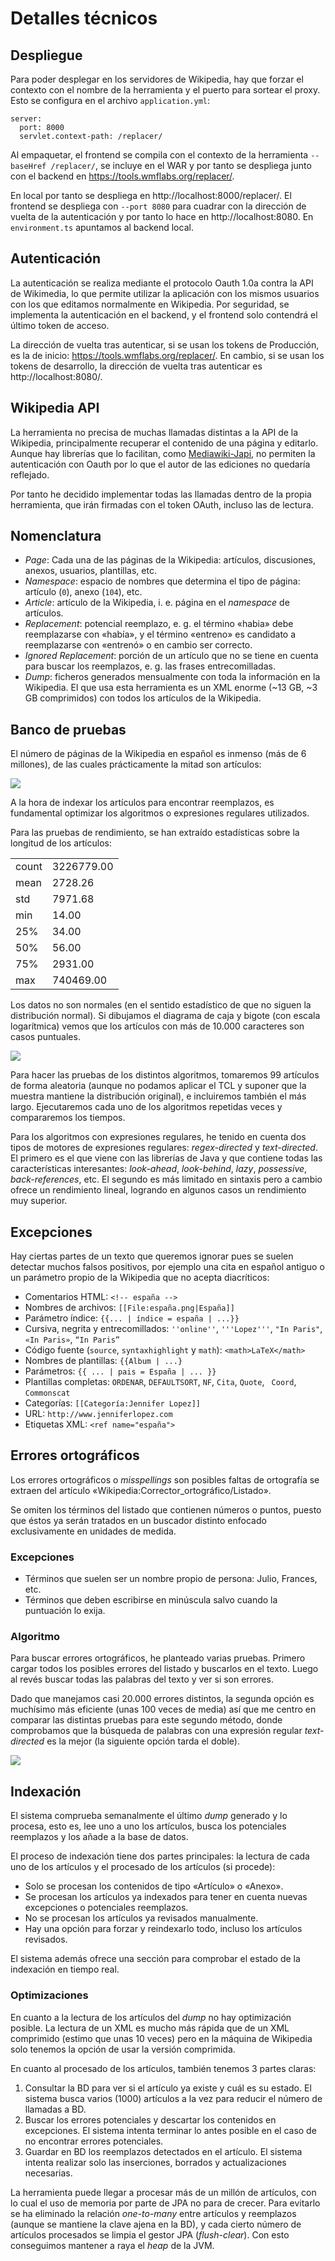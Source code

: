 # Detalles técnicos

## Despliegue

Para poder desplegar en los servidores de Wikipedia, hay que forzar el contexto con el nombre de la herramienta y el puerto para sortear el proxy. Esto se configura en el archivo `application.yml`:
```
server:
  port: 8000
  servlet.context-path: /replacer/
```

Al empaquetar, el frontend se compila con el contexto de la herramienta `--baseHref /replacer/`, se incluye en el WAR y por tanto se despliega junto con el backend en https://tools.wmflabs.org/replacer/.

En local por tanto se despliega en http://localhost:8000/replacer/. El frontend se despliega con `--port 8080` para cuadrar con la dirección de vuelta de la autenticación y por tanto lo hace en http://localhost:8080. En `environment.ts` apuntamos al backend local.

## Autenticación

La autenticación se realiza mediante el protocolo Oauth 1.0a contra la API de Wikimedia, lo que permite utilizar la aplicación con los mismos usuarios con los que editamos normalmente en Wikipedia. Por seguridad, se implementa la autenticación en el backend, y el frontend solo contendrá el último token de acceso.

La dirección de vuelta tras autenticar, si se usan los tokens de Producción, es la de inicio: https://tools.wmflabs.org/replacer/. En cambio, si se usan los tokens de desarrollo, la dirección de vuelta tras autenticar es http://localhost:8080/.

## Wikipedia API

La herramienta no precisa de muchas llamadas distintas a la API de la Wikipedia, principalmente recuperar el contenido de una página y editarlo. Aunque hay librerías que lo facilitan, como [Mediawiki-Japi](https://github.com/WolfgangFahl/Mediawiki-Japi), no permiten la autenticación con Oauth por lo que el autor de las ediciones no quedaría reflejado.

Por tanto he decidido implementar todas las llamadas dentro de la propia herramienta, que irán firmadas con el token OAuth, incluso las de lectura.

## Nomenclatura

- *Page*: Cada una de las páginas de la Wikipedia: artículos, discusiones, anexos, usuarios, plantillas, etc.
- *Namespace*: espacio de nombres que determina el tipo de página: artículo (`0`), anexo (`104`), etc.
- *Article*: artículo de la Wikipedia, i. e. página en el _namespace_ de artículos.
- *Replacement*: potencial reemplazo, e. g. el término «habia» debe reemplazarse con «había», y el término «entreno» es candidato a reemplazarse con «entrenó» o en cambio ser correcto.
- *Ignored Replacement*: porción de un artículo que no se tiene en cuenta para buscar los reemplazos, e. g. las frases entrecomilladas.
- *Dump*: ficheros generados mensualmente con toda la información en la Wikipedia. El que usa esta herramienta es un XML enorme (~13 GB, ~3 GB comprimidos) con todos los artículos de la Wikipedia.

## Banco de pruebas

El número de páginas de la Wikipedia en español es inmenso (más de 6 millones), de las cuales prácticamente la mitad son artículos:

![](ns_pie.png)

A la hora de indexar los artículos para encontrar reemplazos, es fundamental optimizar los algoritmos o expresiones regulares utilizados.

Para las pruebas de rendimiento, se han extraído estadísticas sobre la longitud de los artículos:

|     |             |
|-----|-------------|
|count|   3226779.00|
|mean |      2728.26|
|std  |      7971.68|
|min  |        14.00|
|25%  |        34.00|
|50%  |        56.00|
|75%  |      2931.00|
|max  |    740469.00|

Los datos no son normales (en el sentido estadístico de que no siguen la distribución normal). Si dibujamos el diagrama de caja y bigote (con escala logarítmica) vemos que los artículos con más de 10.000 caracteres son casos puntuales.

![](length_boxplot.png)

Para hacer las pruebas de los distintos algoritmos, tomaremos 99 artículos de forma aleatoria (aunque no podamos aplicar el TCL y suponer que la muestra mantiene la distribución original), e incluiremos también el más largo. Ejecutaremos cada uno de los algoritmos repetidas veces y compararemos los tiempos.

Para los algoritmos con expresiones regulares, he tenido en cuenta dos tipos de motores de expresiones regulares: _regex-directed_ y _text-directed_. El primero es el que viene con las librerías de Java y que contiene todas las características interesantes: _look-ahead_, _look-behind_, _lazy_, _possessive_, _back-references_, etc.
El segundo es más limitado en sintaxis pero a cambio ofrece un rendimiento lineal, logrando en algunos casos un rendimiento muy superior.

## Excepciones

Hay ciertas partes de un texto que queremos ignorar pues se suelen detectar muchos falsos positivos, por ejemplo una cita en español antiguo o un parámetro propio de la Wikipedia que no acepta diacríticos:
* Comentarios HTML: `<!-- españa -->`
* Nombres de archivos: `[[File:españa.png|España]]`
* Parámetro índice: `{{... | índice = españa | ...}}`
* Cursiva, negrita y entrecomillados: `''online''`, `'''Lopez'''`,
 `"In Paris"`, `«In Paris»`, `“In Paris”` 
* Código fuente (`source`, `syntaxhighlight` y `math`): `<math>LaTeX</math>`
* Nombres de plantillas: `{{Album | ...}`
* Parámetros: `{{ ... | pais = España | ... }}`
* Plantillas completas: `ORDENAR`, `DEFAULTSORT`, `NF`, `Cita`, `Quote`,
 ` Coord`, `Commonscat`
* Categorías: `[[Categoría:Jennifer Lopez]]` 
* URL: `http://www.jenniferlopez.com`
* Etiquetas XML: `<ref name="españa">`

## Errores ortográficos

Los errores ortográficos o _misspellings_ son posibles faltas de ortografía se extraen del artículo «Wikipedia:Corrector_ortográfico/Listado».

Se omiten los términos del listado que contienen números o puntos, puesto que éstos ya serán tratados en un buscador distinto enfocado exclusivamente en unidades de medida.

### Excepciones

* Términos que suelen ser un nombre propio de persona: Julio, Frances, etc.
* Términos que deben escribirse en minúscula salvo cuando la puntuación lo exija.

### Algoritmo

Para buscar errores ortográficos, he planteado varias pruebas. Primero cargar todos los posibles errores del listado y buscarlos en el texto. Luego al revés buscar todas las palabras del texto y ver si son errores.

Dado que manejamos casi 20.000 errores distintos, la segunda opción es muchísimo más eficiente (unas 100 veces de media) así que me centro en comparar las distintas pruebas para este segundo método, donde comprobamos que la búsqueda de palabras con una expresión regular _text-directed_ es la mejor (la siguiente opción tarda el doble).

![](word_boxplot.png)

## Indexación

El sistema comprueba semanalmente el último _dump_ generado y lo procesa, esto es, lee uno a uno los artículos, busca los potenciales reemplazos y los añade a la base de datos.

El proceso de indexación tiene dos partes principales: la lectura de cada uno de los artículos y el procesado de los artículos (si procede):

- Solo se procesan los contenidos de tipo «Artículo» o «Anexo».
- Se procesan los artículos ya indexados para tener en cuenta nuevas excepciones o potenciales reemplazos.
- No se procesan los artículos ya revisados manualmente.
- Hay una opción para forzar y reindexarlo todo, incluso los artículos revisados.

El sistema además ofrece una sección para comprobar el estado de la indexación en tiempo real.

### Optimizaciones

En cuanto a la lectura de los artículos del _dump_ no hay optimización posible.
La lectura de un XML es mucho más rápida que de un XML comprimido (estimo que unas 10 veces) pero en la máquina de Wikipedia solo tenemos la opción de usar la versión comprimida.

En cuanto al procesado de los artículos, también tenemos 3 partes claras:
1. Consultar la BD para ver si el artículo ya existe y cuál es su estado.
El sistema busca varios (1000) artículos a la vez para reducir el número de llamadas a BD.
2. Buscar los errores potenciales y descartar los contenidos en excepciones.
El sistema intenta terminar lo antes posible en el caso de no encontrar errores potenciales.
3. Guardar en BD los reemplazos detectados en el artículo. El sistema intenta realizar solo las inserciones, borrados y actualizaciones necesarias.

La herramienta puede llegar a procesar más de un millón de artículos, con lo cual el uso de memoria por parte de JPA no para de crecer. Para evitarlo se ha eliminado la relación _one-to-many_ entre artículos y reemplazos (aunque se mantiene la clave ajena en la BD), y cada cierto número de artículos procesados se limpia el gestor JPA (_flush-clear_). Con esto conseguimos mantener a raya el _heap_ de la JVM.
